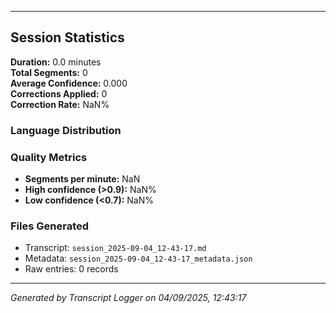 

---

## Session Statistics

**Duration:** 0.0 minutes  
**Total Segments:** 0  
**Average Confidence:** 0.000  
**Corrections Applied:** 0  
**Correction Rate:** NaN%

### Language Distribution


### Quality Metrics
- **Segments per minute:** NaN
- **High confidence (>0.9):** NaN%
- **Low confidence (<0.7):** NaN%

### Files Generated
- Transcript: `session_2025-09-04_12-43-17.md`
- Metadata: `session_2025-09-04_12-43-17_metadata.json`
- Raw entries: 0 records

---
*Generated by Transcript Logger on 04/09/2025, 12:43:17*
